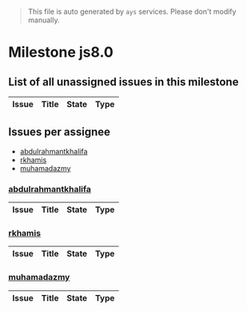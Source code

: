 > This file is auto generated by `ays` services. Please don't modify manually.

# Milestone js8.0

## List of all unassigned issues in this milestone

|Issue|Title|State|Type|
|-----|-----|-----|---|


## Issues per assignee
- [abdulrahmantkhalifa](#abdulrahmantkhalifa)
- [rkhamis](#rkhamis)
- [muhamadazmy](#muhamadazmy)



### [abdulrahmantkhalifa](https://github.com/abdulrahmantkhalifa)

|Issue|Title|State|Type|
|-----|-----|-----|----|


### [rkhamis](https://github.com/rkhamis)

|Issue|Title|State|Type|
|-----|-----|-----|----|


### [muhamadazmy](https://github.com/muhamadazmy)

|Issue|Title|State|Type|
|-----|-----|-----|----|

